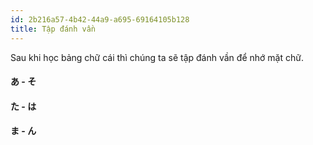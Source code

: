 ```yaml
---
id: 2b216a57-4b42-44a9-a695-69164105b128
title: Tập đánh vần
---
```



<Intro>

Sau khi học bảng chữ cái thì chúng ta sẽ tập đánh vần để nhớ mặt chữ.

</Intro>

<Recipes showNavigate={false} showChallangeDescription={false} titleText="Word">

#### あ - そ

<JapaneseWordLine kanaStr="あ あう あき あさ あし あす あせ"/>
<JapaneseWordLine kanaStr="い いう いえ いか いけ いし いす"/>
<JapaneseWordLine kanaStr="う うえ うき うし うそ うすい"/>
<JapaneseWordLine kanaStr="え ええ えき えさ"/>
<JapaneseWordLine kanaStr="お おか おく おす おかし おこす おさけ"/>

<JapaneseWordLine  kanaStr="か かい かう かお かき かく かす"/>
<JapaneseWordLine  kanaStr="き きく きそ きおく きこく きそく"/>
<JapaneseWordLine  kanaStr="く くい くさ くし くせ いく"/>
<JapaneseWordLine  kanaStr="け けさ けす けしき いけ"/>
<JapaneseWordLine  kanaStr="こ こえ ここ こそ こせき ここせき"/>

<JapaneseWordLine  kanaStr="さ さか さき さく さけ さす さそう"/>
<JapaneseWordLine  kanaStr="し しお しか しき しく しかく しかし"/>
<JapaneseWordLine  kanaStr="す すう すえ すき すそ すくう すこし"/>
<JapaneseWordLine  kanaStr="せ せき せこ せおう"/>
<JapaneseWordLine  kanaStr="そ そこ そこく そしき いそう"/>


<Solution />

#### た - は

<JapaneseWordLine kanaStr="た たち たこ たち たて たな たに"/>
<JapaneseWordLine kanaStr="ち ちち ちかく ちかてつ うち くち"/>
<JapaneseWordLine kanaStr="つ つく つの つくえ ついたち くつ"/>
<JapaneseWordLine kanaStr="て てき てつ てあし てあて てさき"/>
<JapaneseWordLine kanaStr="と とき とし そと いとこ"/>

<JapaneseWordLine kanaStr="な なか なし なつ なに いなか"/>
<JapaneseWordLine kanaStr="に にく にし あに くに"/>
<JapaneseWordLine kanaStr="ぬ ぬく ぬし ぬす ぬの いぬ"/>
<JapaneseWordLine kanaStr="ね のこ ねつ あね おかね きつね"/>
<JapaneseWordLine kanaStr="の のい のこす なのか いのしし ここのか"/>

<JapaneseWordLine kanaStr="は はし はと はな はたけ はつか はなし"/>
<JapaneseWordLine kanaStr="ひ ひく ひと ひとつ ひかく ひにく"/>
<JapaneseWordLine kanaStr="ふ ふく ふね ふつか ふそ ひふ"/>
<JapaneseWordLine kanaStr="へ へそ へた"/>
<JapaneseWordLine kanaStr="は ほし ほね ほせき"/>

<Solution />

#### ま - ん

<JapaneseWordLine kanaStr="ま まち まめ うま くま ひま あたま"/>
<JapaneseWordLine kanaStr="み みせ みち みみ かみ みなみ"/>
<JapaneseWordLine kanaStr="む むし むね むら むり むかし むすこ"/>
<JapaneseWordLine kanaStr="め めし めす めくる めしかえ むすめ"/>
<JapaneseWordLine kanaStr="も みく もし もつ もと もの にもつ"/>

<JapaneseWordLine kanaStr="や やき やね やま やくて やくそく へや"/>
<JapaneseWordLine kanaStr="ゆ ゆき ゆめ ゆかた ふゆ おかゆ"/>
<JapaneseWordLine kanaStr="よ よこ よく よる よそみ よなか よやく"/>


<JapaneseWordLine kanaStr="ら らく らし らくそく さくら いらいら"/>
<JapaneseWordLine kanaStr="り りか りえき りくつ りさつ くもり ことり"/>
<JapaneseWordLine kanaStr="る るす ひる あさる あひる くるま"/>
<JapaneseWordLine kanaStr="れ れきし これ かれし はれる わすれもの"/>
<JapaneseWordLine kanaStr="ろ ろく うしろ おふろ ところ ふくろ"/>

<Solution />

</Recipes>